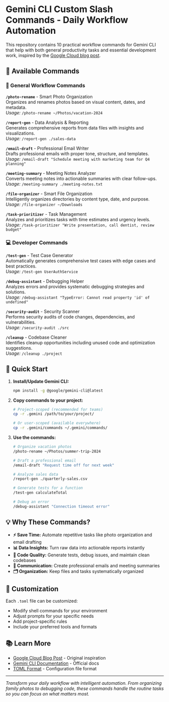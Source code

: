 # Gemini CLI Custom Slash Commands - Daily Workflow Automation

This repository contains 10 practical workflow commands for Gemini CLI that help with both general productivity tasks and essential development work, inspired by the [Google Cloud blog post](https://cloud.google.com/blog/topics/developers-practitioners/gemini-cli-custom-slash-commands).

## 🎯 Available Commands

### 📸 General Workflow Commands

**`/photo-rename`** - Smart Photo Organization  
Organizes and renames photos based on visual content, dates, and metadata.  
_Usage:_ `/photo-rename ~/Photos/vacation-2024`

**`/report-gen`** - Data Analysis & Reporting  
Generates comprehensive reports from data files with insights and visualizations.  
_Usage:_ `/report-gen ./sales-data`

**`/email-draft`** - Professional Email Writer  
Drafts professional emails with proper tone, structure, and templates.  
_Usage:_ `/email-draft "Schedule meeting with marketing team for Q4 planning"`

**`/meeting-summary`** - Meeting Notes Analyzer  
Converts meeting notes into actionable summaries with clear follow-ups.  
_Usage:_ `/meeting-summary ./meeting-notes.txt`

**`/file-organizer`** - Smart File Organization  
Intelligently organizes directories by content type, date, and purpose.  
_Usage:_ `/file-organizer ~/Downloads`

**`/task-prioritizer`** - Task Management  
Analyzes and prioritizes tasks with time estimates and urgency levels.  
_Usage:_ `/task-prioritizer "Write presentation, call dentist, review budget"`

### 💻 Developer Commands

**`/test-gen`** - Test Case Generator  
Automatically generates comprehensive test cases with edge cases and best practices.  
_Usage:_ `/test-gen UserAuthService`

**`/debug-assistant`** - Debugging Helper  
Analyzes errors and provides systematic debugging strategies and solutions.  
_Usage:_ `/debug-assistant "TypeError: Cannot read property 'id' of undefined"`

**`/security-audit`** - Security Scanner  
Performs security audits of code changes, dependencies, and vulnerabilities.  
_Usage:_ `/security-audit ./src`

**`/cleanup`** - Codebase Cleaner  
Identifies cleanup opportunities including unused code and optimization suggestions.  
_Usage:_ `/cleanup ./project`

## 🚀 Quick Start

1. **Install/Update Gemini CLI:**

   ```bash
   npm install -g @google/gemini-cli@latest
   ```

2. **Copy commands to your project:**

   ```bash
   # Project-scoped (recommended for teams)
   cp -r .gemini /path/to/your/project/

   # Or user-scoped (available everywhere)
   cp -r .gemini/commands ~/.gemini/commands/
   ```

3. **Use the commands:**

   ```bash
   # Organize vacation photos
   /photo-rename ~/Photos/summer-trip-2024

   # Draft a professional email
   /email-draft "Request time off for next week"

   # Analyze sales data
   /report-gen ./quarterly-sales.csv

   # Generate tests for a function
   /test-gen calculateTotal

   # Debug an error
   /debug-assistant "Connection timeout error"
   ```

## 💡 Why These Commands?

- **⚡ Save Time:** Automate repetitive tasks like photo organization and email drafting
- **📊 Data Insights:** Turn raw data into actionable reports instantly
- **🔧 Code Quality:** Generate tests, debug issues, and maintain clean codebases
- **📝 Communication:** Create professional emails and meeting summaries
- **🗂️ Organization:** Keep files and tasks systematically organized

## 🔧 Customization

Each `.toml` file can be customized:

- Modify shell commands for your environment
- Adjust prompts for your specific needs
- Add project-specific rules
- Include your preferred tools and formats

## 📚 Learn More

- [Google Cloud Blog Post](https://cloud.google.com/blog/topics/developers-practitioners/gemini-cli-custom-slash-commands) - Original inspiration
- [Gemini CLI Documentation](https://cloud.google.com/sdk/gcloud/reference/alpha/ai/custom-jobs) - Official docs
- [TOML Format](https://toml.io/) - Configuration file format

---

_Transform your daily workflow with intelligent automation. From organizing family photos to debugging code, these commands handle the routine tasks so you can focus on what matters most._
